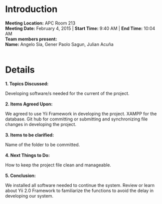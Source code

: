# Introduction #

**Meeting Location:** APC Room 213<br>
<b>Meeting Date:</b> February 4, 2015  | <b>Start Time:</b> 9:40 AM  | <b>End Time:</b> 10:04 AM<br>
<b>Team members present:</b><br>
<b>Name:</b> Angelo Sia, Gener Paolo Sagun, Julian Acuña<br>
<br>
<h1>Details</h1>

<b>1. Topics Discussed:</b>

Developing software/s needed for the current of the project.<br>
<br>
<b>2. Items Agreed Upon:</b>

We agreed to use Yii Framework in developing the project. XAMPP for the database. Git hub for committing or submitting and synchronizing file changes in developing the project.<br>
<br>
<b>3. Items to be clarified:</b>

Name of the folder to be committed.<br>
<br>
<b>4. Next Things to Do:</b>

How to keep the project file clean and manageable.<br>
<br>
<b>5. Conclusion:</b>

We installed all software needed to continue the system. Review or learn about Yii 2.0 Framework to familiarize the functions to avoid the delay in developing our system.